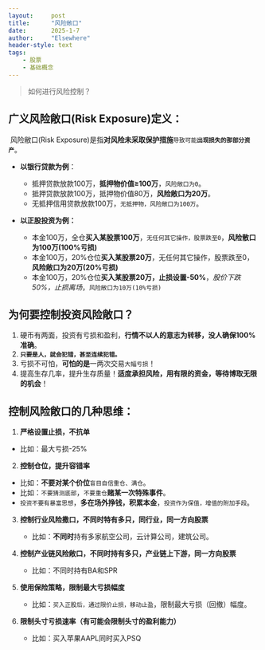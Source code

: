 ```yaml
---
layout: 	post
title: 		"风险敞口"
date:       2025-1-7
author: 	"Elsewhere"
header-style: text
tags:
    - 股票
    - 基础概念
---
```


> 如何进行风险控制？



## 广义风险敞口(Risk Exposure)定义：
​	风险敝口(Risk Exposure)是指**对风险未采取保护措施**`导致可能`**`出现损失的那部分资产`**。

- **以银行贷款为例**：
  - 抵押贷款放款100万，**抵押物价值≥100万**，`风险敞口为0`。
  - 抵押贷款放款100万，抵押物价值80万，**风险敞口为20万**。
  - 无抵押信用贷款放款100万，`无抵押物，风险敞口为100万`。

- **以正股投资为例：**
  - 本金100万，全仓**买入某股票100万**，`无任何其它操作，股票跌至0`，**风险散口为100万(100%亏损)**
  - 本金100万，20%仓位**买入某股票20万**，无任何其它操作，股票跌至0，**风险敞口为20万(20%亏损)**
  - 本金100万，20%仓位**买入某股票20万，止损设置-50%**，*股价下跌50%，止损离场*，`风险敞口为10万(10%亏损)`

## 为何要控制投资风险敞口？
1. 硬币有两面，投资有亏损和盈利，**行情不以人的意志为转移，没人确保100%准确**。
2. **`只要是人，就会犯错，甚至连续犯错。`**
3. 亏损不可怕，**可怕的是**一两次交易`大幅亏损`！
4. 提高生存几率，提升生存质量！**适度承担风险，用有限的资金，等待博取无限的机会**！



## 控制风险敞口的几种思维：
1.  **严格设置止损，不抗单**
   - 比如：最大亏损-25%

2.  **控制仓位，提升容错率**
   -  比如：**不要对某个价位**`盲目自信重仓、满仓`。
   -  比如：`不要猜测底部`，`不要重仓`**赌某一次特殊事件**。
   - `投资不要有暴富思想`，**多在场外挣钱，积累本金**，`投资作为保值，增值的附加手段`。

3. **控制行业风险撒口，不同时特有多只，同行业，同一方向股票**
   - 比如：**不同时**持有多家航空公司，云计算公司，建筑公司。

4. **控制产业链风险敞口，不同时持有多只，产业链上下游，同一方向股票**
   - 比如：不同时持有BA和SPR

5. **使用保险策略，限制最大亏损幅度**
   - 比如：`买入正股后，通过限价止损，移动止盈`，限制最大亏损（回撤）幅度。

6. **限制头寸亏损速率（有可能会限制头寸的盈利能力）**
   - 比如：买入苹果AAPL同时买入PSQ
